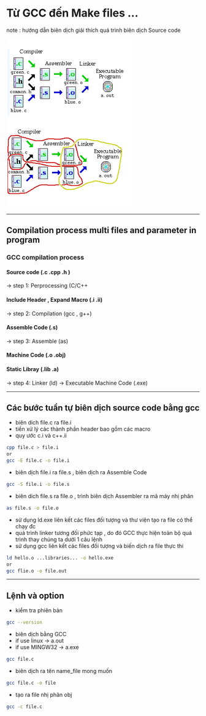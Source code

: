 # Từ GCC đến Make files ...

note : hướng dẫn biên dịch giải thích quá trình biên dịch Source code 

![alt text](https://github.com/mana147/Unix-Linux/blob/master/DOCUMENTS/Complie.png)

---------------------------------------------------------------------

## Compilation process multi files and parameter in program
### GCC compilation process 
#### Source code (.c .cpp .h ) 
-> step 1: Perprocessing (C/C++
#### Include Header , Expand Macro (.i .ii)
-> step 2: Compilation (gcc , g++)
#### Assemble Code (.s)
-> step 3: Assemble (as)
#### Machine Code (.o .obj) 
#### Static Libray (.lib .a) 
-> step 4: Linker (ld)
-> Executable Machine Code (.exe)

-----------------------------------------------------------------

## Các bước tuần tự biên dịch source code bằng gcc

 - biên dich file.c ra file.i 
 - tiền xử lý các thành phần header bao gồm các macro
 - quy ước c.i và c++.ii 
```bash  
cpp file.c > file.i 
or
gcc -E file.c -o file.i
```

 - biên dịch file.i ra file.s , biên dịch ra Assemble Code 
```bash
gcc -S file.i -o file.s
```

 - biên dich file.s ra file.o , trình biên dịch Assembler ra mã máy nhị phân 
```bash
as file.s -o file.o
```

 - sử dụng ld.exe liên kết các files đối tượng và thư viện tạo ra file có thể chạy đc 
 - quá trình linker tương đối phức tạp , do đó GCC thực hiện toàn bộ quá trình thay chúng ta dưới 1 câu lệnh
 - sử dụng gcc liên kết các files đối tượng và biến dịch ra file thực thi 
 ```bash
ld hello.o ...libraries... -o hello.exe 
or
gcc flie.o -o file.out
 ```

---------------------------------------------------------------
## Lệnh và option 

 - kiểm tra phiên bản 
```bash
gcc --version
```
 - biên dịch bằng GCC 
 - if use linux -> a.out
 - if use MINGW32 -> a.exe
```bash 
gcc file.c
```
 - biên dịch ra tên name_file mong muốn
```bash
gcc file.c -o file
```
 - tạo ra file nhị phân obj 
```bash
gcc -c file.c 
```
